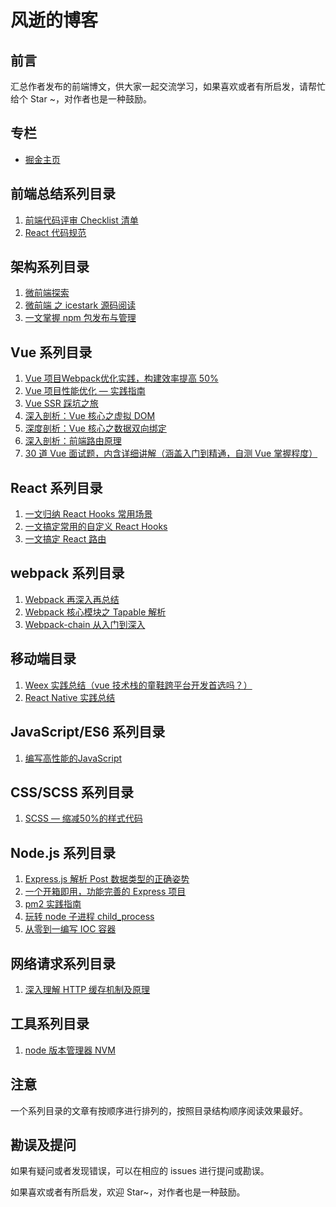 # 风逝的博客

## 前言

汇总作者发布的前端博文，供大家一起交流学习，如果喜欢或者有所启发，请帮忙给个 Star ~，对作者也是一种鼓励。

## 专栏

* [掘金主页](https://juejin.im/user/5bc7de8e5188255c6c626f96 )



## 前端总结系列目录

1. [前端代码评审 Checklist 清单](https://github.com/fengshi123/blog/issues/1)
2. [React 代码规范](https://github.com/fengshi123/blog/issues/16)



## 架构系列目录

1. [微前端探索](https://github.com/fengshi123/blog/issues/21)
2. [微前端 之 icestark 源码阅读](https://github.com/fengshi123/blog/issues/27)
3. [一文掌握 npm 包发布与管理](https://github.com/fengshi123/blog/issues/25)



## Vue 系列目录

1. [Vue 项目Webpack优化实践，构建效率提高 50%](https://github.com/fengshi123/blog/issues/2)
2. [Vue 项目性能优化 — 实践指南](https://github.com/fengshi123/blog/issues/13)
3. [Vue SSR 踩坑之旅](https://github.com/fengshi123/blog/issues/3)
4. [深入剖析：Vue 核心之虚拟 DOM](https://github.com/fengshi123/blog/issues/10)
5. [深度剖析：Vue 核心之数据双向绑定](https://github.com/fengshi123/blog/issues/11)
6. [深入剖析：前端路由原理](https://github.com/fengshi123/blog/issues/12)
7. [30 道 Vue 面试题，内含详细讲解（涵盖入门到精通，自测 Vue 掌握程度）](https://github.com/fengshi123/blog/issues/14)



## React 系列目录

1.   [一文归纳 React Hooks 常用场景](https://github.com/fengshi123/blog/issues/23)
2.   [一文搞定常用的自定义 React Hooks](https://github.com/fengshi123/blog/issues/26)
3.   [一文搞定 React 路由](https://github.com/fengshi123/blog/issues/24)



## webpack 系列目录

1. [Webpack 再深入再总结 ](https://github.com/fengshi123/blog/issues/18)
2. [Webpack 核心模块之 Tapable 解析 ](https://github.com/fengshi123/blog/issues/28)
3. [Webpack-chain 从入门到深入 ](https://github.com/fengshi123/blog/issues/29)



## 移动端目录

1.   [Weex 实践总结（vue 技术栈的童鞋跨平台开发首选吗？）](https://github.com/fengshi123/blog/issues/15)
2.   [React Native 实践总结](https://github.com/fengshi123/blog/issues/17)



## JavaScript/ES6 系列目录

1. [编写高性能的JavaScript](https://github.com/fengshi123/blog/issues/6)



## CSS/SCSS 系列目录

1. [SCSS — 缩减50%的样式代码](https://github.com/fengshi123/blog/issues/8)



## Node.js 系列目录

1. [Express.js 解析 Post 数据类型的正确姿势](https://github.com/fengshi123/blog/issues/4)
2. [一个开箱即用，功能完善的 Express 项目](https://github.com/fengshi123/blog/issues/5)
3. [pm2 实践指南](https://github.com/fengshi123/blog/issues/19)
4. [玩转 node 子进程 child_process](https://github.com/fengshi123/blog/issues/22)
5. [从零到一编写 IOC 容器](https://github.com/fengshi123/blog/issues/30)



## 网络请求系列目录

1. [深入理解 HTTP 缓存机制及原理](https://github.com/fengshi123/blog/issues/7)



## 工具系列目录

1. [node 版本管理器 NVM ](https://github.com/fengshi123/blog/issues/9)



## 注意

一个系列目录的文章有按顺序进行排列的，按照目录结构顺序阅读效果最好。

## 勘误及提问

如果有疑问或者发现错误，可以在相应的 issues 进行提问或勘误。

如果喜欢或者有所启发，欢迎 Star~，对作者也是一种鼓励。
